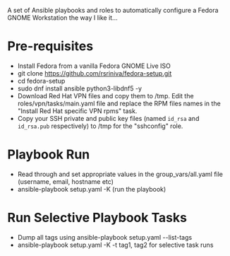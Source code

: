 A set of Ansible playbooks and roles to automatically configure a Fedora GNOME Workstation the way I like it...

# Pre-requisites

* Install Fedora from a vanilla Fedora GNOME Live ISO
* git clone https://github.com/rsriniva/fedora-setup.git
* cd fedora-setup
* sudo dnf install ansible python3-libdnf5 -y
* Download Red Hat VPN files and copy them to /tmp. Edit the roles/vpn/tasks/main.yaml file and replace the RPM files names in the "Install Red Hat specific VPN rpms" task.
* Copy your SSH private and public key files (named `id_rsa` and `id_rsa.pub` respectively) to /tmp for the "sshconfig" role.

# Playbook Run

* Read through and set appropriate values in the group_vars/all.yaml file (username, email, hostname etc)
* ansible-playbook setup.yaml -K (run the playbook)

# Run Selective Playbook Tasks
* Dump all tags using ansible-playbook setup.yaml --list-tags
* ansible-playbook setup.yaml -K -t tag1, tag2 for selective task runs
